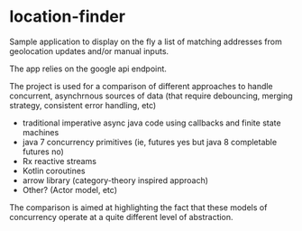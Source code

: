 # location-finder

Sample application to display on the fly a list of matching addresses from geolocation updates and/or manual inputs.

The app relies on the google api endpoint.

The project is used for a comparison of different approaches to handle concurrent, asynchrnous sources of data (that require debouncing, merging strategy, consistent error handling, etc) 
* traditional imperative async java code using callbacks and finite state machines
* java 7 concurrency primitives (ie, futures yes but java 8 completable futures no)
* Rx reactive streams
* Kotlin coroutines 
* arrow library (category-theory inspired approach) 
* Other? (Actor model, etc)

The comparison is aimed at highlighting the fact that these models of concurrency operate at a quite different level of abstraction. 



